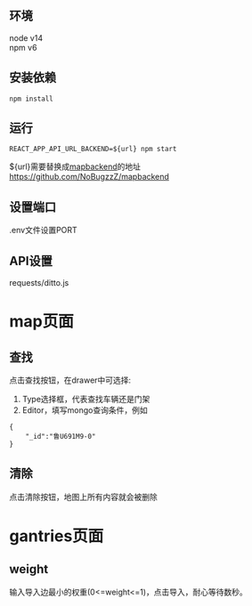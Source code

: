 ## 环境
node v14  
npm v6

## 安装依赖
```
npm install
```
## 运行
```
REACT_APP_API_URL_BACKEND=${url} npm start
```
${url}需要替换成[mapbackend](https://github.com/NoBugzzZ/mapbackend)的地址 <https://github.com/NoBugzzZ/mapbackend>

## 设置端口
.env文件设置PORT

## API设置
requests/ditto.js

# map页面
## 查找
点击查找按钮，在drawer中可选择:  
1. Type选择框，代表查找车辆还是门架
2. Editor，填写mongo查询条件，例如
```
{
    "_id":"鲁U691M9-0"
}
```

## 清除
点击清除按钮，地图上所有内容就会被删除

# gantries页面
## weight
输入导入边最小的权重(0<=weight<=1)，点击导入，耐心等待数秒。